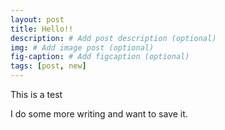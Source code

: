 ```yaml
---
layout: post
title: Hello!!
description: # Add post description (optional)
img: # Add image post (optional)
fig-caption: # Add figcaption (optional)
tags: [post, new]
---
```


This is a test 

I do some more writing and want to save it.
